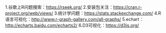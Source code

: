 1.谷歌上R问题搜索：https://rseek.org/
2.安装包关注：https://cran.r-project.org/web/views/
3.统计学问题：https://stats.stackexchange.com/
4.R语言可视化：http://www.r-graph-gallery.com/all-graphs/
5.echart：http://echarts.baidu.com/echarts2/
6.D3可视化：https://d3js.org/
